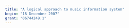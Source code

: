 ```yaml
---
title: "A logical approach to music information system"
begin: "18 December 2007"
grant: "06744249.1"
---
```


